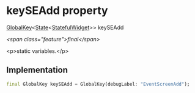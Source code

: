 


# keySEAdd property







[GlobalKey](https:api.flutter.dev/flutter/widgets/GlobalKey-class.html)&lt;[State](https:api.flutter.dev/flutter/widgets/State-class.html)&lt;[StatefulWidget](https:api.flutter.dev/flutter/widgets/StatefulWidget-class.html)\>\> keySEAdd
  
_\<span class="feature"\>final\</span\>_



\<p\>static variables.\</p\>



## Implementation

```dart
final GlobalKey keySEAdd = GlobalKey(debugLabel: "EventScreenAdd");
```







